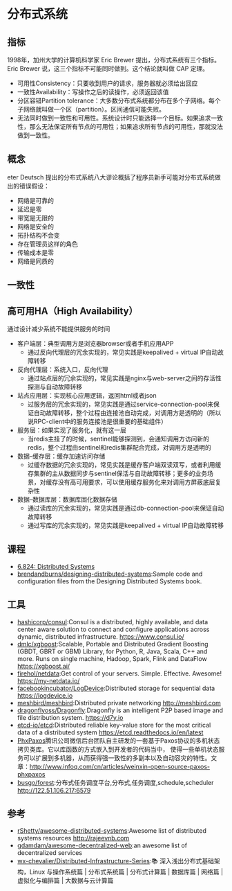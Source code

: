 # 分布式系统

## 指标

1998年，加州大学的计算机科学家 Eric Brewer 提出，分布式系统有三个指标。Eric Brewer 说，这三个指标不可能同时做到。这个结论就叫做 CAP 定理。

* 可用性Consistency：只要收到用户的请求，服务器就必须给出回应
* 一致性Availability：写操作之后的读操作，必须返回该值
* 分区容错Partition tolerance：大多数分布式系统都分布在多个子网络。每个子网络就叫做一个区（partition）。区间通信可能失败。
* 无法同时做到一致性和可用性。系统设计时只能选择一个目标。如果追求一致性，那么无法保证所有节点的可用性；如果追求所有节点的可用性，那就没法做到一致性。

## 概念

eter Deutsch 提出的分布式系统八大谬论概括了程序员新手可能对分布式系统做出的错误假设：

* 网络是可靠的
* 延迟是零
* 带宽是无限的
* 网络是安全的
* 拓扑结构不会变
* 存在管理员这样的角色
* 传输成本是零
* 网络是同质的

## 一致性

## 高可用HA（High Availability）

通过设计减少系统不能提供服务的时间

* 客户端层：典型调用方是浏览器browser或者手机应用APP
    - 通过反向代理层的冗余实现的，常见实践是keepalived + virtual IP自动故障转移
* 反向代理层：系统入口，反向代理
    - 通过站点层的冗余实现的，常见实践是nginx与web-server之间的存活性探测与自动故障转移
* 站点应用层：实现核心应用逻辑，返回html或者json
    - 过服务层的冗余实现的，常见实践是通过service-connection-pool来保证自动故障转移，整个过程由连接池自动完成，对调用方是透明的（所以说RPC-client中的服务连接池是很重要的基础组件）
* 服务层：如果实现了服务化，就有这一层
    - 当redis主挂了的时候，sentinel能够探测到，会通知调用方访问新的redis，整个过程由sentinel和redis集群配合完成，对调用方是透明的
* 数据–缓存层：缓存加速访问存储
    - 过缓存数据的冗余实现的，常见实践是缓存客户端双读双写，或者利用缓存集群的主从数据同步与sentinel保活与自动故障转移；更多的业务场景，对缓存没有高可用要求，可以使用缓存服务化来对调用方屏蔽底层复杂性
* 数据–数据库层：数据库固化数据存储
    - 通过读库的冗余实现的，常见实践是通过db-connection-pool来保证自动故障转移
    - 通过写库的冗余实现的，常见实践是keepalived + virtual IP自动故障转移

## 课程

* [6.824: Distributed Systems](http://nil.csail.mit.edu/6.824/2018/)
* [brendandburns/designing-distributed-systems](https://github.com/brendandburns/designing-distributed-systems):Sample code and configuration files from the Designing Distributed Systems book.

## 工具

* [hashicorp/consul](https://github.com/hashicorp/consul):Consul is a distributed, highly available, and data center aware solution to connect and configure applications across dynamic, distributed infrastructure. https://www.consul.io/
* [dmlc/xgboost](https://github.com/dmlc/xgboost):Scalable, Portable and Distributed Gradient Boosting (GBDT, GBRT or GBM) Library, for Python, R, Java, Scala, C++ and more. Runs on single machine, Hadoop, Spark, Flink and DataFlow https://xgboost.ai/
* [firehol/netdata](https://github.com/firehol/netdata):Get control of your servers. Simple. Effective. Awesome! https://my-netdata.io/
* [facebookincubator/LogDevice](https://github.com/facebookincubator/LogDevice):Distributed storage for sequential data https://logdevice.io
* [meshbird/meshbird](https://github.com/meshbird/meshbird):Distributed private networking http://meshbird.com
* [dragonflyoss/Dragonfly](https://github.com/dragonflyoss/Dragonfly):Dragonfly is an intelligent P2P based image and file distribution system. https://d7y.io
* [etcd-io/etcd](https://github.com/etcd-io/etcd):Distributed reliable key-value store for the most critical data of a distributed system https://etcd.readthedocs.io/en/latest
* [PhxPaxos](https://github.com/Tencent/phxpaxos)腾讯公司微信后台团队自主研发的一套基于Paxos协议的多机状态拷贝类库。它以库函数的方式嵌入到开发者的代码当中， 使得一些单机状态服务可以扩展到多机器，从而获得强一致性的多副本以及自动容灾的特性。文章：<http://www.infoq.com/cn/articles/weinxin-open-source-paxos-phxpaxos>
* [busgo/forest](https://github.com/busgo/forest):分布式任务调度平台,分布式,任务调度,schedule,scheduler http://122.51.106.217:6579

## 参考

* [rShetty/awesome-distributed-systems](https://github.com/rShetty/awesome-distributed-systems):Awesome list of distributed systems resources http://rajeevnb.com
* [gdamdam/awesome-decentralized-web](https://github.com/gdamdam/awesome-decentralized-web):an awesome list of decentralized services
* [wx-chevalier/Distributed-Infrastructure-Series](https://github.com/wx-chevalier/Distributed-Infrastructure-Series):📚 深入浅出分布式基础架构，Linux 与操作系统篇 | 分布式系统篇 | 分布式计算篇 | 数据库篇 | 网络篇 | 虚拟化与编排篇 | 大数据与云计算篇
